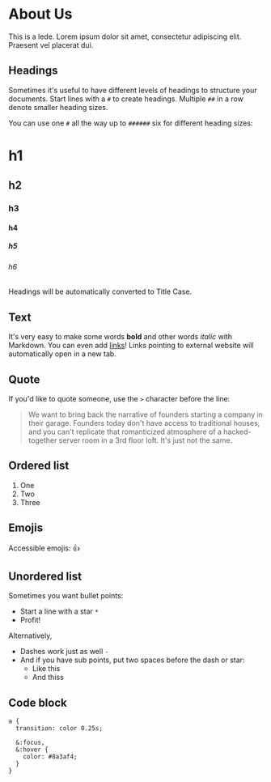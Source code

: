 # About Us

This is a lede. Lorem ipsum dolor sit amet, consectetur adipiscing elit. Praesent vel placerat dui.

## Headings

Sometimes it's useful to have different levels of headings to structure your documents. Start lines with a `#` to create headings. Multiple `##` in a row denote smaller heading sizes.

You can use one `#` all the way up to `######` six for different heading sizes:

# h1

## h2

### h3

#### h4

##### h5

###### h6

Headings will be automatically converted to Title Case.

## Text

It's very easy to make some words **bold** and other words *italic* with Markdown. You can even add [links](http://google.com)! Links pointing to external website will automatically open in a new tab.

## Quote

If you'd like to quote someone, use the `>` character before the line:

> We want to bring back the narrative of founders starting a company in their garage. Founders today don't have access to traditional houses, and you can't replicate that romanticized atmosphere of a hacked-together server room in a 3rd floor loft. It's just not the same.

## Ordered list

1. One
2. Two
3. Three

## Emojis

Accessible emojis: 👍

## Unordered list

Sometimes you want bullet points:

* Start a line with a star `*`
* Profit!

Alternatively,

- Dashes work just as well `-`
- And if you have sub points, put two spaces before the dash or star:
  - Like this
  - And thiss
  
## Code block

```
a {
  transition: color 0.25s;

  &:focus,
  &:hover {
    color: #8a3af4;
  }
}
```
